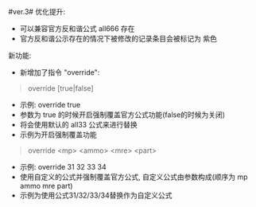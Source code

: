 #ver.3#
优化提升:
* 可以兼容官方反和谐公式 all666 存在
* 官方反和谐公示存在的情况下被修改的记录条目会被标记为 紫色

新功能:
* 新增加了指令 "override":

> override [true|false]	
* 示例: override true
* 参数为 true 的时候开启强制覆盖官方公式功能(false的时候为关闭)
* 将会使用默认的 all33 公式来进行替换
* 示例为开启强制覆盖功能

> override \<mp\> \<ammo\> \<mre\> \<part\>
* 示例: override 31 32 33 34
* 使用自定义的公式并强制覆盖官方公式, 自定义公式由参数构成(顺序为 mp ammo mre part)
* 示例为使用公式31/32/33/34替换作为自定义公式
